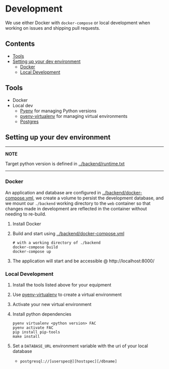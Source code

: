 # Development

We use either Docker with `docker-compose` or local development when working on issues and shipping pull requests.
## Contents

* [Tools](#tools)
* [Setting up your dev environment](#python)
  * [Docker]()
  * [Local Development]()

## Tools

* Docker
* Local dev
  * [Pyenv](https://github.com/pyenv) for managing Python versions
  * [pyenv-virtualenv](https://github.com/pyenv/pyenv-virtualenv) for managing virtual environments
  * [Postgres](https://www.postgresql.org/)

## Setting up your dev environment

---
**NOTE**

Target python version is defined in [../backend/runtime.txt](../backend/runtime.txt)

---

### Docker

An application and database are configured in [../backend/docker-compose.yml](../backend/docker-compose.yml), we create a volume to persist the development database, and we mount our `./backend` working directory to the `web` container so that changes made in development are reflected in the container without needing to re-build.

1. Install Docker
2. Build and start using [../backend/docker-compose.yml](../backend/docker-compose.yml)

    ```shell
    # with a working directory of ./backend
    docker-compose build
    docker-compose up
    ```

3. The application will start and be accessible @ http://localhost:8000/


### Local Development

1. Install the tools listed above for your equipment
2. Use [pyenv-virtualenv](https://github.com/pyenv/pyenv-virtualenv) to create a virtual environment
3. Activate your new virtual environment
4. Install python dependencies

    ```
    pyenv virtualenv <python version> FAC
    pyenv activate FAC
    pip install pip-tools
    make install
    ```
5. Set a `DATABASE_URL` environment variable with the uri of your local database
    *  `postgresql://[userspec@][hostspec][/dbname]`
